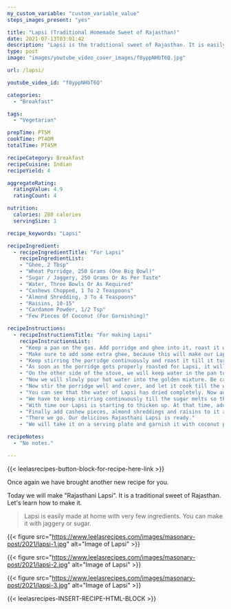 ```yaml
---
my_custom_variable: "custom_variable_value"
steps_images_present: "yes"

title: "Lapsi (Traditional Homemade Sweet of Rajasthan)"
date: 2021-07-13T03:01:42
description: "Lapsi is the traditional sweet of Rajasthan. It is easily made at home with very few ingredients, using jaggery or sugar."
type: post
image: "images/youtube_video_cover_images/f8yppNHbT6Q.jpg"

url: /lapsi/

youtube_video_id: "f8yppNHbT6Q"

categories: 
  - "Breakfast"

tags:
  - "Vegetarian"

prepTime: PT5M
cookTime: PT40M
totalTime: PT45M

recipeCategory: Breakfast
recipeCuisine: Indian
recipeYield: 4

aggregateRating:
  ratingValue: 4.9
  ratingCount: 4

nutrition:
  calories: 280 calories
  servingSize: 1

recipe_keywords: "Lapsi"

recipeIngredient:
  - recipeIngredientTitle: "For Lapsi"
    recipeIngredientList:
    - "Ghee, 2 Tbsp" 
    - "Wheat Porridge, 250 Grams (One Big Bowl)" 
    - "Sugar / Jaggery, 250 Grams Or As Per Taste" 
    - "Water, Three Bowls Or As Required" 
    - "Cashews Chopped, 1 To 2 Teaspoons" 
    - "Almond Shredding, 3 To 4 Teaspoons" 
    - "Raisins, 10-15" 
    - "Cardamom Powder, 1/2 Tsp" 
    - "Few Pieces Of Coconut (For Garnishing)" 

recipeInstructions:
  - recipeInstructionsTitle: "For making Lapsi"
    recipeInstructionsList:
    - "Keep a pan on the gas. Add porridge and ghee into it, roast it well slowly." 
    - "Make sure to add some extra ghee, because this will make our Lapsi shiny and very tasty." 
    - "Keep stirring the porridge continuously and roast it till it turns nice deep golden." 
    - "As soon as the porridge gets properly roasted for Lapsi, it will start releasing ghee and by that time our mixture will become golden brown." 
    - "On the other side of the stove, we will keep water in the pan to heat up. Keep in mind that if there is one bowl of porridge, then three bowls of water have to be taken because the porridge is of different types, so this measurement is universally perfect." 
    - "Now we will slowly pour hot water into the golden mixture. Be careful while pouring water so that hot water does not splash on your hands." 
    - "Now stir the porridge well and cover, and let it cook till the water dries up. Open the lid a couple of times while cooking to check whether our porridge is cooked or not." 
    - "You can see that the water of Lapsi has dried completely. Now add sugar in it. You can change the amount of sugar according to your taste preference." 
    - "We have to keep stirring continuously till the sugar melts so that it does not stick to the bottom because sticking spoils its taste." 
    - "With time our Lapsi is starting to thicken up. At that time, add cardamom powder and mix it well." 
    - "Finally add cashew pieces, almond shreddings and raisins to it and mix it well. Even without the dry fruits, there will not be much difference in the final taste. So, this is optional." 
    - "There we go. Our delicious Rajasthani Lapsi is ready." 
    - "We will take it on a serving plate and garnish it with coconut pieces, and serve hot." 

recipeNotes:
  - "No notes." 

---
```


{{< leelasrecipes-button-block-for-recipe-here-link >}}

Once again we have brought another new recipe for you.

Today we will make "Rajasthani Lapsi". It is a traditional sweet of Rajasthan. Let's learn how to make it.

> Lapsi is easily made at home with very few ingredients. You can make it with jaggery or sugar.


{{< figure src="https://www.leelasrecipes.com/images/masonary-post/2021/lapsi-1.jpg" alt="Image of Lapsi" >}}

{{< figure src="https://www.leelasrecipes.com/images/masonary-post/2021/lapsi-2.jpg" alt="Image of Lapsi" >}}

{{< figure src="https://www.leelasrecipes.com/images/masonary-post/2021/lapsi-3.jpg" alt="Image of Lapsi" >}}

{{< leelasrecipes-INSERT-RECIPE-HTML-BLOCK >}}

